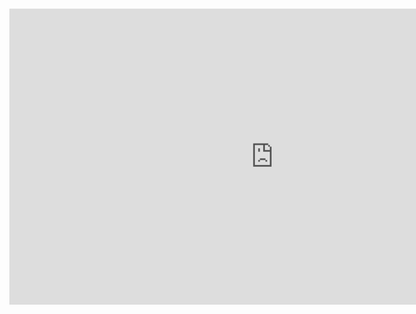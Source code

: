 <iframe 
style="width:950px; aspect-ratio:16/9; margin-top: 2em;" 
src="https://v.qq.com/x/page/y356968tdu9.html?start=2" 
frameborder="0" 
allow="accelerometer; autoplay; clipboard-write; encrypted-media; gyroscope; picture-in-picture; web-share" 
allowfullscreen>
</iframe>
